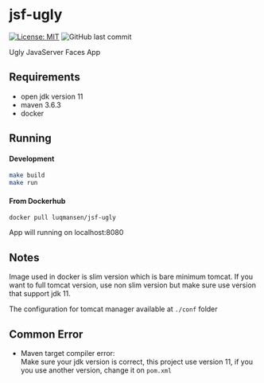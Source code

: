 # jsf-ugly
[![License: MIT](https://img.shields.io/badge/License-MIT-yellow.svg)](https://opensource.org/licenses/MIT)
![GitHub last commit](https://img.shields.io/github/last-commit/luqmansen/jsf-ugly)

Ugly JavaServer Faces App
## Requirements
- open jdk version 11
- maven 3.6.3
- docker

## Running
#### Development
```bash
make build
make run
 ```
#### From Dockerhub
```
docker pull luqmansen/jsf-ugly
```
App will running on localhost:8080

## Notes
Image used in docker is slim version which is bare minimum tomcat.
If you want to full tomcat version, use non slim version but make sure 
use version that support jdk 11. 

The configuration for tomcat manager available at `./conf` folder
 

## Common Error
- Maven target compiler error:
  <br> Make sure your jdk version is correct, this project use version 11,
  if you you use another version, change it on `pom.xml`